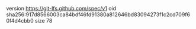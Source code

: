 version https://git-lfs.github.com/spec/v1
oid sha256:917d8566003ca84bdf46fd91380a812646bd83094273f1c2cd709f60f4d4cbb0
size 78
